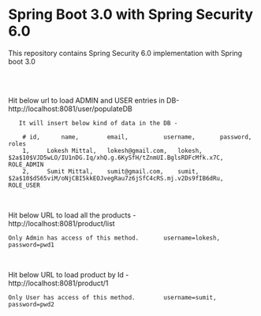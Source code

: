 # Spring Boot 3.0 with Spring Security 6.0

<p>
	This repository contains Spring Security 6.0 implementation with Spring boot 3.0 
</p>
<br/>
<br/>


<p>
	Hit below url to load ADMIN and USER entries in DB- <br/>
	http://localhost:8081/user/populateDB
	   
	   It will insert below kind of data in the DB -
    
		# id, 	   name,		email, 			username, 		password,                                                       roles
		1, 	   Lokesh Mittal,	lokesh@gmail.com, 	lokesh,			$2a$10$VJD5wLO/IU1nDG.Iq/xhQ.g.6KySfH/tZnmUI.BglsRDFcMfk.x7C, 	ROLE_ADMIN
		2, 	   Sumit Mittal,	sumit@gmail.com, 	sumit,		 	$2a$10$dS65viM/oNjCBI5kkEOJvegRau7z6jSfC4cRS.mj.v2Ds9fIB6dRu, 	ROLE_USER
</p>
<br/>

<p>
	Hit below URL to load all the products - <br/>
	http://localhost:8081/product/list
		
	Only Admin has access of this method.		username=lokesh, password=pwd1
</p>
<br/>

<p>
	Hit below URL to load product by Id - <br/>
	http://localhost:8081/product/1
		
	Only User has access of this method.		username=sumit, password=pwd2
</p>


